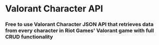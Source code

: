 # Valorant Character API 

### Free to use Valorant Character JSON API that retrieves data from every character in Riot Games' Valorant game with full CRUD functionality 